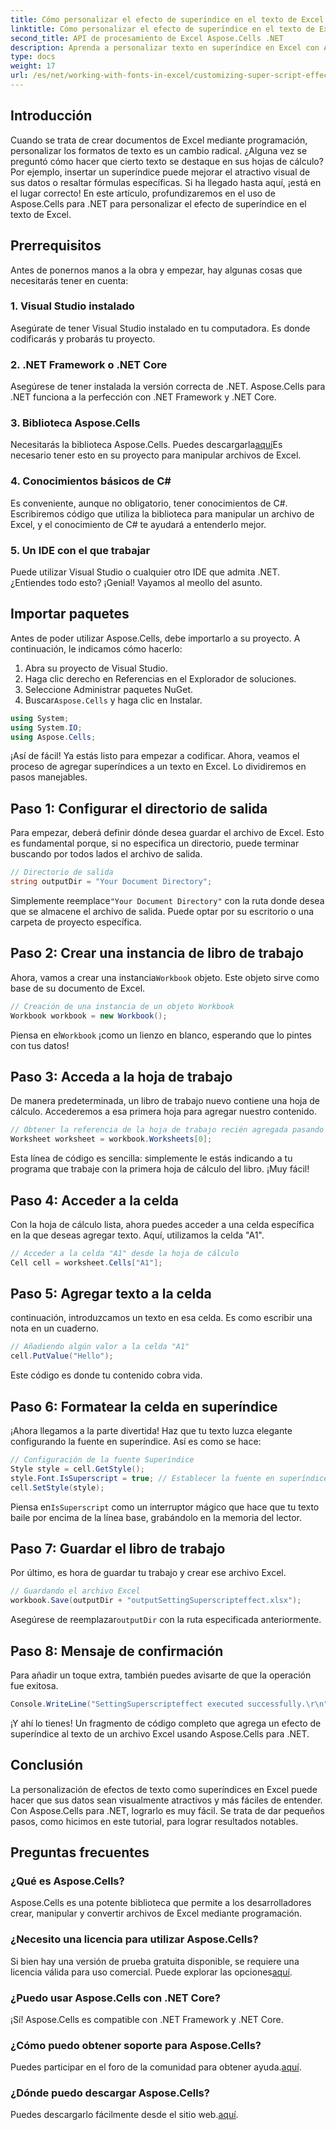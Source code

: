 ```yaml
---
title: Cómo personalizar el efecto de superíndice en el texto de Excel
linktitle: Cómo personalizar el efecto de superíndice en el texto de Excel
second_title: API de procesamiento de Excel Aspose.Cells .NET
description: Aprenda a personalizar texto en superíndice en Excel con Aspose.Cells para .NET. Mejore sus hojas de cálculo con sencillos pasos.
type: docs
weight: 17
url: /es/net/working-with-fonts-in-excel/customizing-super-script-effect/
---
```

## Introducción
Cuando se trata de crear documentos de Excel mediante programación, personalizar los formatos de texto es un cambio radical. ¿Alguna vez se preguntó cómo hacer que cierto texto se destaque en sus hojas de cálculo? Por ejemplo, insertar un superíndice puede mejorar el atractivo visual de sus datos o resaltar fórmulas específicas. Si ha llegado hasta aquí, ¡está en el lugar correcto! En este artículo, profundizaremos en el uso de Aspose.Cells para .NET para personalizar el efecto de superíndice en el texto de Excel. 
## Prerrequisitos
Antes de ponernos manos a la obra y empezar, hay algunas cosas que necesitarás tener en cuenta:
### 1. Visual Studio instalado
Asegúrate de tener Visual Studio instalado en tu computadora. Es donde codificarás y probarás tu proyecto. 
### 2. .NET Framework o .NET Core
Asegúrese de tener instalada la versión correcta de .NET. Aspose.Cells para .NET funciona a la perfección con .NET Framework y .NET Core.
### 3. Biblioteca Aspose.Cells
Necesitarás la biblioteca Aspose.Cells. Puedes descargarla[aquí](https://releases.aspose.com/cells/net/)Es necesario tener esto en su proyecto para manipular archivos de Excel.
### 4. Conocimientos básicos de C#
Es conveniente, aunque no obligatorio, tener conocimientos de C#. Escribiremos código que utiliza la biblioteca para manipular un archivo de Excel, y el conocimiento de C# te ayudará a entenderlo mejor.
### 5. Un IDE con el que trabajar
Puede utilizar Visual Studio o cualquier otro IDE que admita .NET. 
¿Entiendes todo esto? ¡Genial! Vayamos al meollo del asunto.
## Importar paquetes
Antes de poder utilizar Aspose.Cells, debe importarlo a su proyecto. A continuación, le indicamos cómo hacerlo:
1. Abra su proyecto de Visual Studio.
2. Haga clic derecho en Referencias en el Explorador de soluciones.
3. Seleccione Administrar paquetes NuGet.
4.  Buscar`Aspose.Cells` y haga clic en Instalar. 
```csharp
using System;
using System.IO;
using Aspose.Cells;
```
¡Así de fácil! Ya estás listo para empezar a codificar.
Ahora, veamos el proceso de agregar superíndices a un texto en Excel. Lo dividiremos en pasos manejables.
## Paso 1: Configurar el directorio de salida
Para empezar, deberá definir dónde desea guardar el archivo de Excel. Esto es fundamental porque, si no especifica un directorio, puede terminar buscando por todos lados el archivo de salida.
```csharp
// Directorio de salida
string outputDir = "Your Document Directory";
```
 Simplemente reemplace`"Your Document Directory"` con la ruta donde desea que se almacene el archivo de salida. Puede optar por su escritorio o una carpeta de proyecto específica.
## Paso 2: Crear una instancia de libro de trabajo
 Ahora, vamos a crear una instancia`Workbook` objeto. Este objeto sirve como base de su documento de Excel.
```csharp
// Creación de una instancia de un objeto Workbook
Workbook workbook = new Workbook();
```
 Piensa en el`Workbook` ¡como un lienzo en blanco, esperando que lo pintes con tus datos!
## Paso 3: Acceda a la hoja de trabajo
De manera predeterminada, un libro de trabajo nuevo contiene una hoja de cálculo. Accederemos a esa primera hoja para agregar nuestro contenido.
```csharp
// Obtener la referencia de la hoja de trabajo recién agregada pasando su índice de hoja
Worksheet worksheet = workbook.Worksheets[0];
```
Esta línea de código es sencilla: simplemente le estás indicando a tu programa que trabaje con la primera hoja de cálculo del libro. ¡Muy fácil!
## Paso 4: Acceder a la celda
Con la hoja de cálculo lista, ahora puedes acceder a una celda específica en la que deseas agregar texto. Aquí, utilizamos la celda "A1".
```csharp
// Acceder a la celda "A1" desde la hoja de cálculo
Cell cell = worksheet.Cells["A1"];
```
## Paso 5: Agregar texto a la celda
continuación, introduzcamos un texto en esa celda. Es como escribir una nota en un cuaderno.
```csharp
// Añadiendo algún valor a la celda "A1"
cell.PutValue("Hello");
```
Este código es donde tu contenido cobra vida. 
## Paso 6: Formatear la celda en superíndice
¡Ahora llegamos a la parte divertida! Haz que tu texto luzca elegante configurando la fuente en superíndice. Así es como se hace:
```csharp
// Configuración de la fuente Superíndice
Style style = cell.GetStyle();
style.Font.IsSuperscript = true; // Establecer la fuente en superíndice
cell.SetStyle(style);
```
 Piensa en`IsSuperscript` como un interruptor mágico que hace que tu texto baile por encima de la línea base, grabándolo en la memoria del lector.
## Paso 7: Guardar el libro de trabajo
Por último, es hora de guardar tu trabajo y crear ese archivo Excel. 
```csharp
// Guardando el archivo Excel
workbook.Save(outputDir + "outputSettingSuperscripteffect.xlsx");
```
 Asegúrese de reemplazar`outputDir` con la ruta especificada anteriormente. 
## Paso 8: Mensaje de confirmación
Para añadir un toque extra, también puedes avisarte de que la operación fue exitosa.
```csharp
Console.WriteLine("SettingSuperscripteffect executed successfully.\r\n");
```
¡Y ahí lo tienes! Un fragmento de código completo que agrega un efecto de superíndice al texto de un archivo Excel usando Aspose.Cells para .NET.
## Conclusión
La personalización de efectos de texto como superíndices en Excel puede hacer que sus datos sean visualmente atractivos y más fáciles de entender. Con Aspose.Cells para .NET, lograrlo es muy fácil. Se trata de dar pequeños pasos, como hicimos en este tutorial, para lograr resultados notables.
## Preguntas frecuentes
### ¿Qué es Aspose.Cells?
Aspose.Cells es una potente biblioteca que permite a los desarrolladores crear, manipular y convertir archivos de Excel mediante programación.
### ¿Necesito una licencia para utilizar Aspose.Cells?
 Si bien hay una versión de prueba gratuita disponible, se requiere una licencia válida para uso comercial. Puede explorar las opciones[aquí](https://purchase.aspose.com/buy).
### ¿Puedo usar Aspose.Cells con .NET Core?
¡Sí! Aspose.Cells es compatible con .NET Framework y .NET Core.
### ¿Cómo puedo obtener soporte para Aspose.Cells?
 Puedes participar en el foro de la comunidad para obtener ayuda.[aquí](https://forum.aspose.com/c/cells/9).
### ¿Dónde puedo descargar Aspose.Cells?
 Puedes descargarlo fácilmente desde el sitio web.[aquí](https://releases.aspose.com/cells/net/).
